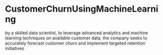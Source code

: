 # CustomerChurnUsingMachineLearning
by a skilled data scientist, to leverage advanced analytics and machine learning techniques on available customer data, the company seeks to accurately forecast customer churn and implement targeted retention initiatives
